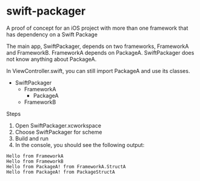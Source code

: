 # swift-packager
A proof of concept for an iOS project with more than one framework that has dependency on a Swift Package

The main app, SwiftPackager, depends on two frameworks, FrameworkA and FrameworkB.
FrameworkA depends on PackageA.
SwiftPackager does not know anything about PackageA.

In ViewController.swift, you can still import PackageA and use its classes.

- SwiftPackager
    - FrameworkA
        - PackageA
    - FrameworkB

Steps

1. Open SwiftPackager.xcworkspace
2. Choose SwiftPackager for scheme
3. Build and run
4. In the console, you should see the following output:
```
Hello from FrameworkA
Hello from FrameworkB
Hello from PackageA! from FrameworkA.StructA
Hello from PackageA! from PackageStructA
```
